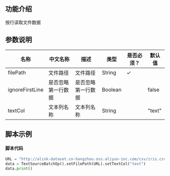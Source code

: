 ## 功能介绍

按行读取文件数据

## 参数说明

<!-- OLD_TABLE -->
<!-- This is the start of auto-generated parameter info -->
<!-- DO NOT EDIT THIS PART!!! -->
| 名称 | 中文名称 | 描述 | 类型 | 是否必须？ | 默认值 |
| --- | --- | --- | --- | --- | --- |
| filePath | 文件路径 | 文件路径 | String | ✓ |  |
| ignoreFirstLine | 是否忽略第一行数据 | 是否忽略第一行数据 | Boolean |  | false |
| textCol | 文本列名称 | 文本列名称 | String |  | "text" |<!-- This is the end of auto-generated parameter info -->


## 脚本示例
#### 脚本代码
```python
URL = "http://alink-dataset.cn-hangzhou.oss.aliyun-inc.com/csv/iris.csv"
data = TextSourceBatchOp().setFilePath(URL).setTextCol("text")
data.print()
```